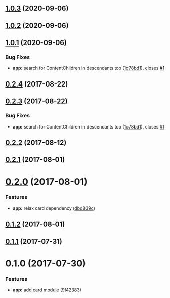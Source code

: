 ## [1.0.3](https://github.com/flavioneubauer/ngx-card/compare/v1.0.2...v1.0.3) (2020-09-06)



## [1.0.2](https://github.com/flavioneubauer/ngx-card/compare/v1.0.1...v1.0.2) (2020-09-06)



## [1.0.1](https://github.com/flavioneubauer/ngx-card/compare/v0.2.2...v1.0.1) (2020-09-06)


### Bug Fixes

* **app:** search for ContentChildren in descendants too ([1c78bd1](https://github.com/flavioneubauer/ngx-card/commit/1c78bd1d4a6718ff448db5e3dd9687fcd6e17132)), closes [#1](https://github.com/flavioneubauer/ngx-card/issues/1)



<a name="0.2.4"></a>
## [0.2.4](https://github.com/ihym/ngx-card/compare/v0.2.3...v0.2.4) (2017-08-22)



<a name="0.2.3"></a>
## [0.2.3](https://github.com/ihym/ngx-card/compare/v0.2.2...v0.2.3) (2017-08-22)


### Bug Fixes

* **app:** search for ContentChildren in descendants too ([1c78bd1](https://github.com/ihym/ngx-card/commit/1c78bd1)), closes [#1](https://github.com/ihym/ngx-card/issues/1)



<a name="0.2.2"></a>
## [0.2.2](https://github.com/ihym/ngx-card/compare/v0.2.1...v0.2.2) (2017-08-12)



<a name="0.2.1"></a>
## [0.2.1](https://github.com/ihym/ngx-card/compare/v0.2.0...v0.2.1) (2017-08-01)



<a name="0.2.0"></a>
# [0.2.0](https://github.com/ihym/ngx-card/compare/v0.1.2...v0.2.0) (2017-08-01)


### Features

* **app:** relax card dependency ([dbd839c](https://github.com/ihym/ngx-card/commit/dbd839c))



<a name="0.1.2"></a>
## [0.1.2](https://github.com/ihym/ngx-card/compare/v0.1.0...v0.1.2) (2017-08-01)



<a name="0.1.1"></a>
## [0.1.1](https://github.com/ihym/ngx-card/compare/v0.1.0...v0.1.1) (2017-07-31)



<a name="0.1.0"></a>
# 0.1.0 (2017-07-30)


### Features

* **app:** add card module ([9f42383](https://github.com/ihym/ngx-card/commit/9f42383))



